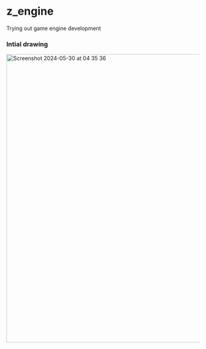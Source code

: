 # z_engine
Trying out game engine development
### Intial drawing
<img width="752" alt="Screenshot 2024-05-30 at 04 35 36" src="https://github.com/tommasobruno/z_engine/assets/127700628/534ccdde-e4fc-4486-8f77-8a47be130e97">
